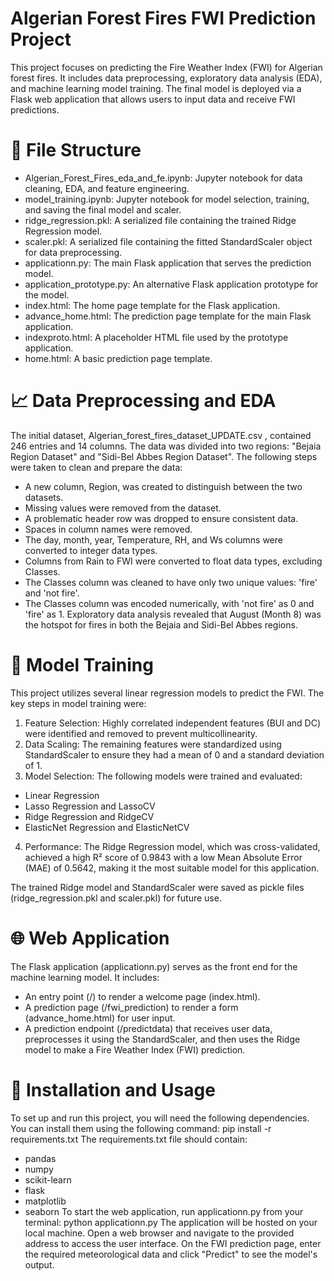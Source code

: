 # Algerian Forest Fires FWI Prediction Project
This project focuses on predicting the Fire Weather Index (FWI) for Algerian forest fires. It includes data preprocessing, exploratory data analysis (EDA), 
and machine learning model training. The final model is deployed via a Flask web application that allows users to input data and receive FWI predictions.

# 📂 File Structure
- Algerian_Forest_Fires_eda_and_fe.ipynb: Jupyter notebook for data cleaning, EDA, and feature engineering.
- model_training.ipynb: Jupyter notebook for model selection, training, and saving the final model and scaler.
- ridge_regression.pkl: A serialized file containing the trained Ridge Regression model.
- scaler.pkl: A serialized file containing the fitted StandardScaler object for data preprocessing.
- applicationn.py: The main Flask application that serves the prediction model.
- application_prototype.py: An alternative Flask application prototype for the model.
- index.html: The home page template for the Flask application.
- advance_home.html: The prediction page template for the main Flask application.
- indexproto.html: A placeholder HTML file used by the prototype application.
- home.html: A basic prediction page template.

# 📈 Data Preprocessing and EDA
The initial dataset, 
Algerian_forest_fires_dataset_UPDATE.csv , contained 246 entries and 14 columns. The data was divided into two regions: "Bejaia Region Dataset" and 
"Sidi-Bel Abbes Region Dataset".
The following steps were taken to clean and prepare the data:
- A new column, Region, was created to distinguish between the two datasets.
- Missing values were removed from the dataset.
- A problematic header row was dropped to ensure consistent data.
- Spaces in column names were removed.
- The day, month, year, Temperature, RH, and Ws columns were converted to integer data types.
- Columns from Rain to FWI were converted to float data types, excluding Classes.
- The Classes column was cleaned to have only two unique values: 'fire' and 'not fire'.
- The Classes column was encoded numerically, with 'not fire' as 0 and 'fire' as 1.
Exploratory data analysis revealed that August (Month 8) was the hotspot for fires in both the Bejaia and Sidi-Bel Abbes regions.

# 🤖 Model Training
This project utilizes several linear regression models to predict the FWI. The key steps in model training were:
1. Feature Selection: Highly correlated independent features (BUI and DC) were identified and removed to prevent multicollinearity.
2. Data Scaling: The remaining features were standardized using StandardScaler to ensure they had a mean of 0 and a standard deviation of 1.
3. Model Selection: The following models were trained and evaluated:
  - Linear Regression
  - Lasso Regression and LassoCV
  - Ridge Regression and RidgeCV
  - ElasticNet Regression and ElasticNetCV
4. Performance: The Ridge Regression model, which was cross-validated, achieved a high R² score of 0.9843 with a low Mean Absolute Error (MAE) of 0.5642, making it the most suitable model for this application.

The trained Ridge model and StandardScaler were saved as pickle files (ridge_regression.pkl and scaler.pkl) for future use.

# 🌐 Web Application
The Flask application (applicationn.py) serves as the front end for the machine learning model. It includes:
  - An entry point (/) to render a welcome page (index.html).
  - A prediction page (/fwi_prediction) to render a form (advance_home.html) for user input.
  - A prediction endpoint (/predictdata) that receives user data, preprocesses it using the StandardScaler, and then uses the Ridge model to make a Fire Weather Index (FWI) prediction.
    
# 🔧 Installation and Usage
To set up and run this project, you will need the following dependencies. You can install them using the following command:
pip install -r requirements.txt
The requirements.txt file should contain:
  - pandas
  - numpy
  - scikit-learn
  - flask
  - matplotlib
  - seaborn
To start the web application, run applicationn.py from your terminal:
python applicationn.py
The application will be hosted on your local machine. Open a web browser and navigate to the provided address to access the user interface. On the FWI prediction page,
enter the required meteorological data and click "Predict" to see the model's output.
